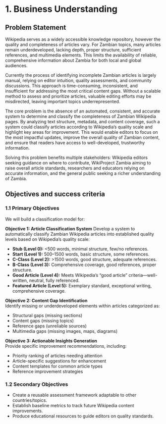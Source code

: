 # 1. Business Understanding

## Problem Statement

Wikipedia serves as a widely accessible knowledge repository, however the quality and completeness of articles vary. For Zambian topics, many articles remain underdeveloped, lacking depth, proper structure, sufficient references, and multimedia elements. This limits the availability of reliable, comprehensive information about Zambia for both local and global audiences.

Currently the process of identifying incomplete Zambian articles is largely manual, relying on editor intuition, quality assessments, and community discussions. This approach is time-consuming, inconsistent, and insufficient for  addressing the most critical content gaps. Without a scalable method to assess and prioritize articles, valuable editing efforts may be misdirected, leaving important topics underrepresented.

The core problem is the absence of an automated, consistent, and accurate system to determine and classify the completeness of Zambian Wikipedia pages. By analyzing text structure, metadata, and content coverage, such a system could classify articles according to Wikipedia’s quality scale and highlight key areas for improvement. This would enable editors to focus on the most impactful updates, improve the overall quality of Zambian content, and ensure that readers have access to well-developed, trustworthy information.

Solving this problem benefits multiple stakeholders: Wikipedia editors seeking guidance on where to contribute, WikiProject Zambia aiming to raise overall article standards, researchers and educators relying on accurate information, and the general public seeking a richer understanding of Zambia.


## Objectives and success criteria

### 1.1 Primary Objectives

We will build a classification model for:

**Objective 1: Article Classification System**
Develop a system to automatically classify Zambian Wikipedia articles into established quality levels based on Wikipedia’s quality scale:  
- **Stub (Level 0):** <500 words, minimal structure, few/no references.  
- **Start (Level 1):** 500–1500 words, basic structure, some references.  
- **C-Class (Level 2):** >1500 words, good structure, adequate references.  
- **B-Class (Level 3):** Comprehensive coverage, good references, proper structure.  
- **Good Article (Level 4):** Meets Wikipedia’s “good article” criteria—well-written, neutral, fully referenced.  
- **Featured Article (Level 5):** Exemplary standard, exceptional writing, comprehensive coverage.

**Objective 2: Content Gap Identification**  
Identify missing or underdeveloped elements within articles categorized as:  
- Structural gaps (missing sections)  
- Content gaps (missing topics)  
- Reference gaps (unreliable sources)  
- Multimedia gaps (missing images, maps, diagrams)

**Objective 3: Actionable Insights Generation**  
Provide specific improvement recommendations, including:  
- Priority ranking of articles needing attention  
- Article-specific suggestions for enhancement  
- Content templates for common article types  
- Reference improvement strategies

### 1.2 Secondary Objectives
- Create a reusable assessment framework adaptable to other countries/topics.  
- Establish baseline metrics to track future Wikipedia content improvements.  
- Produce educational resources to guide editors on quality standards.

